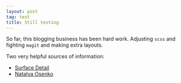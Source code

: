 ```yaml
---
layout: post
tag: test
title: Still testing
---
```


So far, this blogging business has been hard work.
Adjusting `scss` and fighting `magit` and making extra
layouts. 

Two very helpful sources of information:

* [Surface
  Detail](https://surfacedetail.blogspot.com/2019/04/github-pages-and-jekyll-themes.html)
* [Natalya Osenko](https://www.natalyakosenko.com/2017-12-23-how-to-switch-jekyll-theme-on-github-pages-site)


